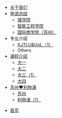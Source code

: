 - [关于我们](README.md)
- [申请总结](grad-application/readme.md)
  - [理学院](grad-application/school-of-science/readme.md '理学院')
  - [智能工程学院](grad-application/school-of-advanced-technology/readme.md)
  - [国际商学院（苏州）](grad-application/international-business-school-suzhou/readme.md)
- 专业介绍
  - [XJTLU&UoL（1）](intro-program/readme.md)
  - Others
- [课程介绍](intro-module/readme.md)
  - [大一](intro-module/year1/readme.md)
  - [大二](intro-module/year2/readme.md)
  - [大三（1）](intro-module/year3/readme.md)
  - [大四](intro-module/year4/readme.md)
- [苏州:heart:利物浦](suzhou-liverpool/readme.md)
    - [苏州](suzhou-liverpool/suzhou/readme.md)
    - [利物浦（1）](suzhou-liverpool/liverpool/readme.md)


* [首页](/1)
<!-- * [Guide](guide.md "The greatest guide in the world") -->